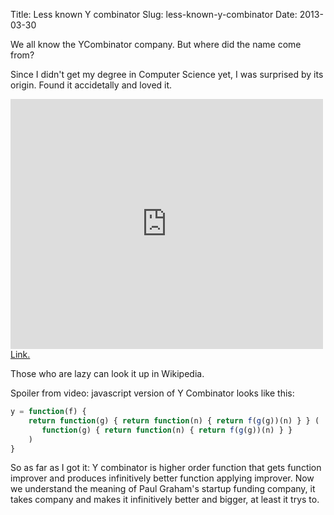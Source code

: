 Title: Less known Y combinator
Slug: less-known-y-combinator
Date: 2013-03-30

We all know the YCombinator company. But where did the name come from?

Since I didn't get my degree in Computer Science yet, I was surprised by its origin. Found it accidetally and loved it.

<iframe src="http://player.vimeo.com/video/45140590" width="500" height="400" frameborder="0" webkitAllowFullScreen mozallowfullscreen allowFullScreen></iframe> <a href="http://vimeo.com/45140590">Link.</a>

Those who are lazy can look it up in Wikipedia.

Spoiler from video: javascript version of Y Combinator looks like this:

```javascript
y = function(f) {
    return function(g) { return function(n) { return f(g(g))(n) } } (
       function(g) { return function(n) { return f(g(g))(n) } }
    )
}
```

So as far as I got it: Y combinator is higher order function that gets function improver and produces infinitively better function applying improver. Now we understand the meaning of Paul Graham's startup funding company, it takes company and makes it infinitively better and bigger, at least it trys to.

